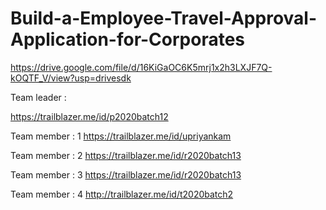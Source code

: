 
# Build-a-Employee-Travel-Approval-Application-for-Corporates

https://drive.google.com/file/d/16KiGaOC6K5mrj1x2h3LXJF7Q-kOQTF_V/view?usp=drivesdk

Team leader :

https://trailblazer.me/id/p2020batch12

Team member : 1
https://trailblazer.me/id/upriyankam

Team member : 2
https://trailblazer.me/id/r2020batch13

Team member : 3
https://trailblazer.me/id/r2020batch13

Team member : 4
http://trailblazer.me/id/t2020batch2
